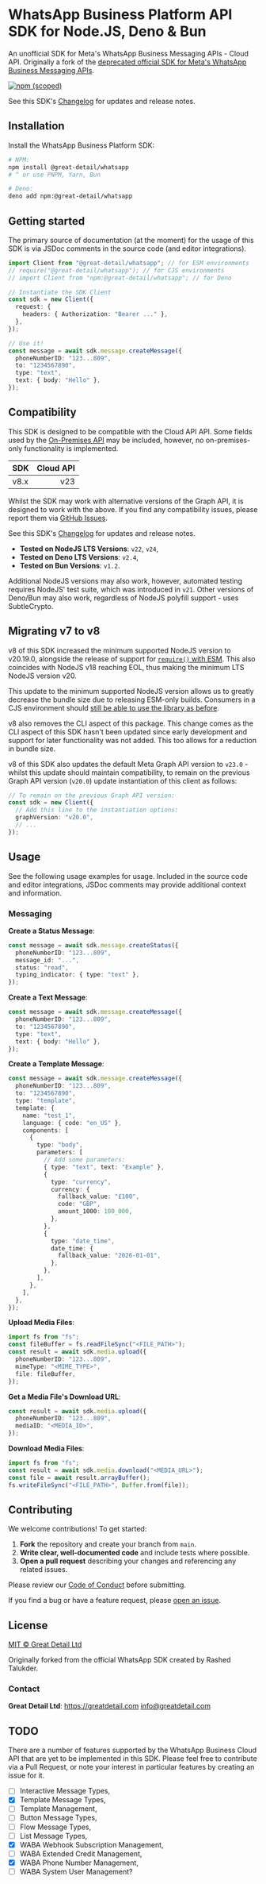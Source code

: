 # WhatsApp Business Platform API SDK for Node.JS, Deno & Bun

An unofficial SDK for Meta's WhatsApp Business Messaging APIs - Cloud API.
Originally a fork of the
[deprecated official SDK for Meta's WhatsApp Business Messaging APIs](https://github.com/WhatsApp/WhatsApp-Nodejs-SDK).

[![npm (scoped)][]][sdk-npmjs]

[npm (scoped)]: https://img.shields.io/npm/v/%40great-detail/whatsapp
[sdk-npmjs]: https://www.npmjs.com/package/@great-detail/whatsapp

See this SDK's
[Changelog](https://github.com/great-detail/WhatsApp-JS-SDK/blob/main/CHANGELOG.md)
for updates and release notes.

## Installation

Install the WhatsApp Business Platform SDK:

```bash
# NPM:
npm install @great-detail/whatsapp
# ^ or use PNPM, Yarn, Bun

# Deno:
deno add npm:@great-detail/whatsapp
```

## Getting started

The primary source of documentation (at the moment) for the usage of this SDK is
via JSDoc comments in the source code (and editor integrations).

```ts
import Client from "@great-detail/whatsapp"; // for ESM environments
// require("@great-detail/whatsapp"); // for CJS environments
// import Client from "npm:@great-detail/whatsapp"; // for Deno

// Instantiate the SDK Client
const sdk = new Client({
  request: {
    headers: { Authorization: "Bearer ..." },
  },
});

// Use it!
const message = await sdk.message.createMessage({
  phoneNumberID: "123...809",
  to: "1234567890",
  type: "text",
  text: { body: "Hello" },
});
```

## Compatibility

This SDK is designed to be compatible with the Cloud API API. Some fields used
by the
[On-Premises API](https://developers.facebook.com/docs/whatsapp/on-premises/sunset/)
may be included, however, no on-premises-only functionality is implemented.

| SDK  | Cloud API |
| :--- | --------: |
| v8.x |       v23 |

Whilst the SDK may work with alternative versions of the Graph API, it is
designed to work with the above. If you find any compatibility issues, please
report them via
[GitHub Issues](https://github.com/great-detail/WhatsApp-JS-SDK/issues).

See this SDK's
[Changelog](https://github.com/great-detail/WhatsApp-JS-SDK/blob/main/CHANGELOG.md)
for updates and release notes.

- **Tested on NodeJS LTS Versions**: `v22`, `v24`,
- **Tested on Deno LTS Versions**: `v2.4`,
- **Tested on Bun Versions**: `v1.2`.

Additional NodeJS versions may also work, however, automated testing requires
NodeJS' test suite, which was introduced in `v21`. Other versions of Deno/Bun
may also work, regardless of NodeJS polyfill support - uses SubtleCrypto.

## Migrating v7 to v8

v8 of this SDK increased the minimum supported NodeJS version to v20.19.0,
alongside the release of support for
[`require()` with ESM](https://github.com/nodejs/node/releases/tag/v20.19.0).
This also coincides with NodeJS v18 reaching EOL, thus making the minimum LTS
NodeJS version v20.

This update to the minimum supported NodeJS version allows us to greatly
decrease the bundle size due to releasing ESM-only builds. Consumers in a CJS
environment should
[still be able to use the library as before](https://github.com/nodejs/node/releases/tag/v20.19.0).

v8 also removes the CLI aspect of this package. This change comes as the CLI
aspect of this SDK hasn't been updated since early development and support for
later functionality was not added. This too allows for a reduction in bundle
size.

v8 of this SDK also updates the default Meta Graph API version to `v23.0` -
whilst this update should maintain compatibility, to remain on the previous
Graph API version (`v20.0`) update instantiation of this client as follows:

```ts
// To remain on the previous Graph API version:
const sdk = new Client({
  // Add this line to the instantiation options:
  graphVersion: "v20.0",
  // ...
});
```

## Usage

See the following usage examples for usage. Included in the source code and
editor integrations, JSDoc comments may provide additional context and
information.

### Messaging

**Create a Status Message**:

```ts
const message = await sdk.message.createStatus({
  phoneNumberID: "123...809",
  message_id: "...",
  status: "read",
  typing_indicator: { type: "text" },
});
```

**Create a Text Message**:

```ts
const message = await sdk.message.createMessage({
  phoneNumberID: "123...809",
  to: "1234567890",
  type: "text",
  text: { body: "Hello" },
});
```

**Create a Template Message**:

```ts
const message = await sdk.message.createMessage({
  phoneNumberID: "123...809",
  to: "1234567890",
  type: "template",
  template: {
    name: "test_1",
    language: { code: "en_US" },
    components: [
      {
        type: "body",
        parameters: [
          // Add some parameters:
          { type: "text", text: "Example" },
          {
            type: "currency",
            currency: {
              fallback_value: "£100",
              code: "GBP",
              amount_1000: 100_000,
            },
          },
          {
            type: "date_time",
            date_time: {
              fallback_value: "2026-01-01",
            },
          },
        ],
      },
    ],
  },
});
```

**Upload Media Files**:

```ts
import fs from "fs";
const fileBuffer = fs.readFileSync("<FILE_PATH>");
const result = await sdk.media.upload({
  phoneNumberID: "123...809",
  mimeType: "<MIME_TYPE>",
  file: fileBuffer,
});
```

**Get a Media File's Download URL**:

```ts
const result = await sdk.media.upload({
  phoneNumberID: "123...809",
  mediaID: "<MEDIA_ID>",
});
```

**Download Media Files**:

```ts
import fs from "fs";
const result = await sdk.media.download("<MEDIA_URL>");
const file = await result.arrayBuffer();
fs.writeFileSync("<FILE_PATH>", Buffer.from(file));
```

## Contributing

We welcome contributions! To get started:

1. **Fork** the repository and create your branch from `main`.
2. **Write clear, well-documented code** and include tests where possible.
3. **Open a pull request** describing your changes and referencing any related
   issues.

Please review our
[Code of Conduct](https://github.com/great-detail/WhatsApp-JS-SDK/blob/main/CODE_OF_CONDUCT.md)
before submitting.

If you find a bug or have a feature request, please
[open an issue](https://github.com/great-detail/WhatsApp-JS-SDK/issues).

## License

[MIT © Great Detail Ltd](https://github.com/great-detail/WhatsApp-JS-SDK/blob/main/LICENSE)

Originally forked from the official WhatsApp SDK created by Rashed Talukder.

### Contact

**Great Detail Ltd**: https://greatdetail.com <info@greatdetail.com>

## TODO

There are a number of features supported by the WhatsApp Business Cloud API that
are yet to be implemented in this SDK. Please feel free to contribute via a Pull
Request, or note your interest in particular features by creating an issue for
it.

- [ ] Interactive Message Types,
- [x] Template Message Types,
- [ ] Template Management,
- [ ] Button Message Types,
- [ ] Flow Message Types,
- [ ] List Message Types,
- [x] WABA Webhook Subscription Management,
- [ ] WABA Extended Credit Management,
- [x] WABA Phone Number Management,
- [ ] WABA System User Management?
